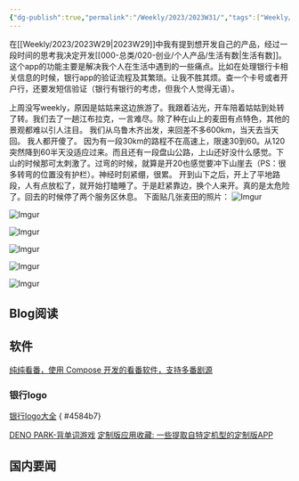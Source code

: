 ```yaml
---
{"dg-publish":true,"permalink":"/Weekly/2023/2023W31/","tags":["Weekly/2023/W31","动漫","银行","背单词","资源"],"noteIcon":""}
---
```



在[[Weekly/2023/2023W29\|2023W29]]中我有提到想开发自己的产品，经过一段时间的思考我决定开发[[000-总类/020-创业/个人产品/生活有数\|生活有数]]。这个app的功能主要是解决我个人在生活中遇到的一些痛点。比如在处理银行卡相关信息的时候，银行app的验证流程及其繁琐。让我不胜其烦。查一个卡号或者开户行，还要发短信验证（银行有银行的考虑，但我个人觉得无语）。


上周没写weekly，原因是姑姑来这边旅游了。我跟着沾光，开车陪着姑姑到处转了转。我们去了一趟江布拉克，一言难尽。除了种在山上的麦田有点特色，其他的景观都难以引人注目。
我们从乌鲁木齐出发，来回差不多600km，当天去当天回。
我人都开傻了。
因为有一段30km的路程不在高速上，限速30到60。从120突然降到60半天没适应过来。而且还有一段盘山公路，上山还好没什么感觉。下山的时候那可太刺激了。过弯的时候，就算是开20也感觉要冲下山崖去（PS：很多转弯的位置没有护栏）。神经时刻紧绷，很累。
开到山下之后，开上了平地路段，人有点放松了，就开始打瞌睡了。于是赶紧靠边，换个人来开。真的是太危险了。回去的时候停了两个服务区休息。
下面贴几张麦田的照片：
![Imgur](https://i.imgur.com/F8hgTSj.jpg)


![Imgur](https://i.imgur.com/3dvjRPY.jpg)


![Imgur](https://i.imgur.com/NIdZwsR.jpg)

![Imgur](https://i.imgur.com/wO9C01h.jpg)

![Imgur](https://i.imgur.com/Bspu25V.jpg)


![Imgur](https://i.imgur.com/IHnE8xX.jpg)

## Blog阅读


## 软件
[纯纯看番，使用 Compose 开发的看番软件，支持多番剧源](https://github.com/easybangumiorg/easybangumi)
### 银行logo
[ 银行logo大全](https://github.com/heavenforhb/bankInfo)
{ #4584b7}




[DENO PARK-背单词游戏](https://denopark.com/)
[定制版应用收藏: 一些提取自特定机型的定制版APP](https://gitee.com/ww3w/dzb)

## 国内要闻

